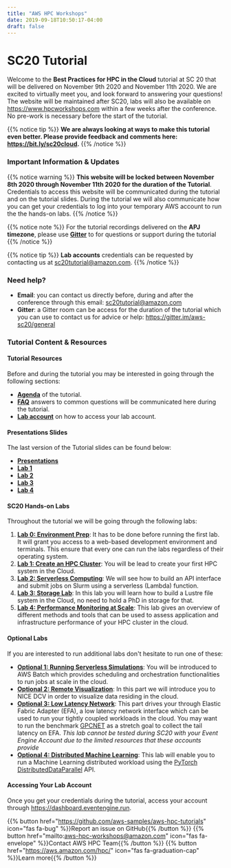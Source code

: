 ```yaml
---
title: "AWS HPC Workshops"
date: 2019-09-18T10:50:17-04:00
draft: false
---
```


# SC20 Tutorial

Welcome to the **Best Practices for HPC in the Cloud** tutorial at SC 20 that will be delivered on November 9th 2020 and November 11th 2020. We are excited to virtually meet you, and look forward to answering your questions!
The website will be maintained after SC20, labs will also be available on https://www.hpcworkshops.com within a few weeks after the conference. No pre-work is necessary before the start of the tutorial.

{{% notice tip %}}
**We are always looking at ways to make this tutorial even better. Please provide feedback and comments here: https://bit.ly/sc20cloud.**
{{% /notice %}}


### Important Information & Updates

{{% notice warning %}} **This website will be locked between November 8th 2020 through November 11th 2020 for the duration of the Tutorial**. Credentials to access this website will be communicated during the tutorial and on the tutorial slides. During the tutorial we will also communicate how you can get your credentials to log into your temporary AWS account to run the the hands-on labs.
{{% /notice %}}

{{% notice note %}} For the tutorial recordings delivered on the **APJ timezone**, please use [**Gitter**](https://gitter.im/aws-sc20/general) to for questions or support during the tutorial
{{% /notice %}}

{{% notice tip %}}
**Lab accounts** credentials can be requested by contacting us at sc20tutorial@amazon.com.
{{% /notice %}}

### Need help?

- **Email**: you can contact us directly before, during and after the conference through this email: sc20tutorial@amazon.com
- **Gitter**: a Gitter room can be access for the duration of the tutorial which you can use to contact us for advice or help: https://gitter.im/aws-sc20/general

### Tutorial Content & Resources

#### Tutorial Resources

Before and during the tutorial you may be interested in going through the following sections:

- [**Agenda**](/01-hpc-overview/00-agenda.html) of the tutorial.
- [**FAQ**](/01-hpc-overview/01-updates.md) answers to common questions will be communicated here during the tutorial.
- [**Lab account**](/01-hpc-overview/03-access-aws.md) on how to access your lab account.

#### Presentations Slides

The last version of the Tutorial slides can be found below:

- [**Presentations**](https://sc20slides.s3.amazonaws.com/SC20Tutorial-AWS-BestPracticesForHPCInTheCloud.pdf)
- [**Lab 1**](https://sc20slides.s3.amazonaws.com/SC20-HPConCloud-lab1.pdf)
- [**Lab 2**](https://sc20slides.s3.amazonaws.com/SC20-serverless-lab2.pdf)
- [**Lab 3**](https://sc20slides.s3.amazonaws.com/SC20-Storage-Lab.pdf)
- [**Lab 4**](https://sc20slides.s3.amazonaws.com/SC20-Performance-Monitoring.pdf)

#### SC20 Hands-on Labs

Throughout the tutorial we will be going through the following labs:

1. [**Lab 0: Environment Prep**](/01-hpc-overview/00-agenda.html): It has to be done before running the first lab. It will grant you access to a web-based development environment and terminals. This ensure that every one can run the labs regardless of their operating system.
2. [**Lab 1: Create an HPC Cluster**](/03-hpc-aws-parallelcluster-workshop.html): You will be lead to create your first HPC system in the Cloud.
3. [**Lab 2: Serverless Computing**](/04-serverless.html): We will see how to build an API interface and submit jobs on Slurm using a serverless (Lambda) function.
4. [**Lab 3: Storage Lab**](/04-serverless.html): In this lab you will learn how to build a Lustre file system in the Cloud, no need to hold a PhD in storage for that.
5. [**Lab 4: Performance Monitoring at Scale**](/10-monitoring.html): This lab gives an overview of different methods and tools that can be used to assess application and infrastructure performance of your HPC cluster in the cloud.

#### Optional Labs

If you are interested to run additional labs don't hesitate to run one of these:

- [**Optional 1: Running Serverless Simulations**](/06-aws-batch.html): You will be introduced to AWS Batch which provides scheduling and orchestration functionalities to run jobs at scale in the cloud.
- [**Optional 2: Remote Visualization**](/07-nice-dcv.html): In this part we will introduce you to NICE DCV in order to visualize data residing in the cloud.
- [**Optional 3: Low Latency Network**](/08-efa.html): This part drives your through Elastic Fabric Adapter (EFA), a low latency network interface which can be used to run your tightly coupled workloads in the cloud. You may want to run the benchmark [GPCNET](https://github.com/netbench/GPCNET) as a stretch goal to collect the tail latency on EFA. *This lab cannot be tested during SC20 with your Event Engine Account due to the limited resources that these accounts provide*
- [**Optional 4: Distributed Machine Learning**](/09-ml-on-parallelcluster.html): This lab will enable you to run a Machine Learning distributed workload using the [PyTorch DistributedDataParallel](https://pytorch.org/tutorials/intermediate/ddp_tutorial.html) API.

#### Accessing Your Lab Account
Once you get your credentials during the tutorial, access your account through https://dashboard.eventengine.run.

{{% button href="https://github.com/aws-samples/aws-hpc-tutorials" icon="fas fa-bug" %}}Report an issue on GitHub{{% /button %}}
{{% button href="mailto:aws-hpc-workshops@amazon.com" icon="fas fa-envelope" %}}Contact AWS HPC Team{{% /button %}}
{{% button href="https://aws.amazon.com/hpc/" icon="fas fa-graduation-cap" %}}Learn more{{% /button %}}

